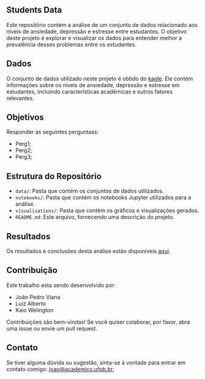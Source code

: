## Students Data

Este repositório contém a análise de um conjunto de dados relacionado aos níveis de ansiedade, depressão e estresse entre estudantes. O objetivo deste projeto é explorar e visualizar os dados para entender melhor a prevalência desses problemas entre os estudantes.

## Dados

O conjunto de dados utilizado neste projeto é obtido do [kagle](https://www.kaggle.com/datasets/sonia22222/students-mental-health-assessments?resource=download). Ele contém informações sobre os níveis de ansiedade, depressão e estresse em estudantes, incluindo características acadêmicas e outros fatores relevantes.

## Objetivos

Responder as seguintes perguntass:

- Perg1;
- Perg2;
- Perg3;

## Estrutura do Repositório

- `data/`: Pasta que contém os conjuntos de dados utilizados.
- `notebooks/`: Pasta que contém os notebooks Jupyter utilizados para a análise.
- `visualizations/`: Pasta que contém os gráficos e visualizações gerados.
- `README.md`: Este arquivo, fornecendo uma descrição do projeto.

## Resultados

Os resultados e conclusões desta análise estão disponíveis [aqui](link_para_os_resultados).

## Contribuição

Este trabalho esta sendo desenvolvido por:

- João Pedro Viana
- Luiz Alberto
- Kaio Welington

Contribuições são bem-vindas! Se você quiser colaborar, por favor, abra uma issue ou envie um pull request.

## Contato

Se tiver alguma dúvida ou sugestão, sinta-se à vontade para entrar em contato comigo: joao@academico.ufpb.br;

